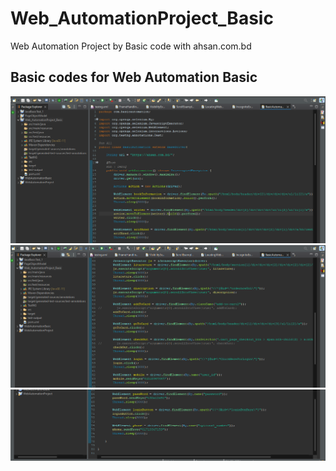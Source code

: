 # Web_AutomationProject_Basic

Web Automation Project by Basic code with ahsan.com.bd


## Basic codes for Web Automation Basic

![App Screenshot](https://github.com/tofayel143/Web_AutomationProject_Basic/blob/main/SS/basic_1.png?raw=true)
![App Screenshot](https://github.com/tofayel143/Web_AutomationProject_Basic/blob/main/SS/Basic_2.png?raw=true)
![App Screenshot](https://github.com/tofayel143/Web_AutomationProject_Basic/blob/main/SS/Basic_3.png?raw=true)

